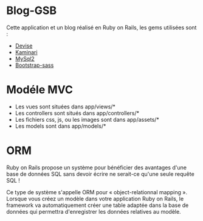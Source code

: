 # Blog-GSB
Cette application et un blog réalisé en Ruby on Rails, les gems utilisées sont :
 * <a href="https://github.com/plataformatec/devise">Devise</a>
 * <a href="https://github.com/amatsuda/kaminari">Kaminari</a>
 * <a href="https://github.com/brianmario/mysql2">MySql2</a>
 * <a href="https://github.com/twbs/bootstrap-sass">Bootstrap-sass</a>

# Modéle MVC 
 * Les vues sont situées dans app/views/*
 * Les controllers sont situés dans app/controllers/*
 * Les fichiers css, js, ou les images sont dans app/assets/*
 * Les models sont dans app/models/*

# ORM
Ruby on Rails propose un système pour bénéficier des avantages d'une base de données SQL sans devoir écrire ne serait-ce qu'une seule requête SQL !

Ce type de système s'appelle ORM pour « object-relationnal mapping ». Lorsque vous créez un modèle dans votre application Ruby on Rails, le framework va automatiquement créer une table adaptée dans la base de données qui permettra d'enregistrer les données relatives au modèle.
